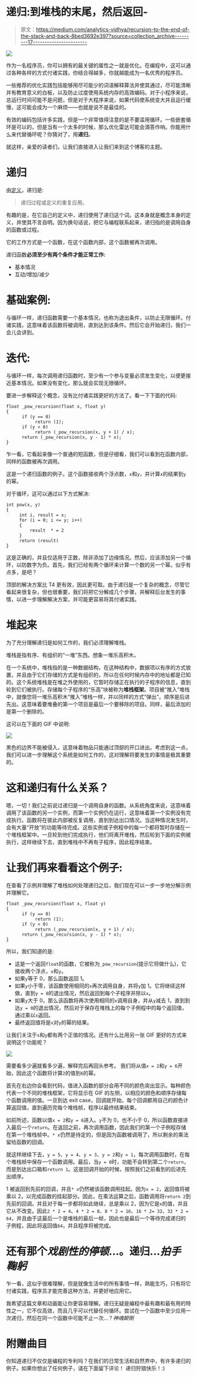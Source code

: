 # 递归:到堆栈的末尾，然后返回-

> 原文：<https://medium.com/analytics-vidhya/recursion-to-the-end-of-the-stack-and-back-8bed3692e397?source=collection_archive---------17----------------------->

![](img/b7248fb8c3b16ca72ab30ff9bd59bef1.png)

作为一名程序员，你可以拥有的最关键的属性之一就是优化。在编程中，这可以通过各种各样的方式付诸实践，你结合得越多，你就越能成为一名优秀的程序员。

一些推荐的优化实践包括能够用尽可能少的词语解释算法并使其通过，尽可能清晰并有教育意义的白板，以及防止过度使用系统内存的高效编码。对于小程序来说，总运行时间可能不是问题，但是对于大程序来说，如果代码使系统变大并且运行缓慢，这可能会成为一个麻烦——也就是说不是最佳的。

有效的编码包括许多实践，但是一个非常值得注意的是不要滥用循环。一些嵌套循环是可以的，但是当有一个太多的时候，那么优化雷达可能会滴答作响。你能用什么来代替循环呢？你猜对了，用**递归**。

就这样，亲爱的读者们，让我们直接进入让我们来到这个博客的主题。

# 递归

由[定义](https://www.google.com/search?client=ms-android-samsung-gs-rev1&sxsrf=ALeKk00W_Ch9bA0obZ2b3DBOwLpwTabv4w%3A1613924119539&ei=F4cyYM6rIP6_5OUP7662wA4&q=define+recursion&oq=define+recursion&gs_lcp=ChNtb2JpbGUtZ3dzLXdpei1zZXJwEAMyBAgjECcyBQgAEMsBMgUIABDLATIFCAAQywEyBQgAEMsBMgUIABDLATIFCAAQywEyBQgAEMsBOgQIABBHUKUPWJoVYKRJaABwAXgAgAHLB4gBlg-SAQM2LTKYAQCgAQHIAQjAAQE&sclient=mobile-gws-wiz-serp)，递归是:

> 递归过程或定义的重复应用。

有趣的是，在它自己的定义中，递归使用了递归这个词。这本身就是概念本身的定义，并使其不言自明。因为换句话说，把它与编程联系起来，递归指的是调用自身的函数或过程。

它的工作方式是一个函数，在这个函数内部，这个函数被再次调用。

递归函数**必须至少有两个条件才能正常工作:**

*   基本情况
*   互动/增加/减少

# 基础案例:

与循环一样，递归函数需要一个基本情况，也称为退出条件，以防止无限循环。付诸实践，这意味着该函数将被调用，直到达到该条件。然后它会开始递归，我们一会儿会讲到。

# 迭代:

与循环一样，每次调用递归函数时，至少有一个参与变量必须发生变化，以便更接近基本情况。如果没有变化，那么就会实现无限循环。

要进一步解释这个概念，没有比付诸实践更好的方法了。看一下下面的代码:

```
float _pow_recursion(float x, float y)
{
      if (y == 0)
           return (1);
      if (y < 0)
           return (_pow_recursion(x, y + 1) / x);
      return (_pow_recursion(x, y - 1) * x);
}
```

乍一看，它看起来像一个普通的短函数，但是仔细看，我们可以看到在函数内部，同样的函数被再次调用。

这是一个递归函数的例子。这个函数接收两个浮点数，`x`和`y`，并计算`x`的结果到`y`的幂。

对于循环，这可以通过以下方式解决:

```
int pow(x, y)
{
     int i, result = x;
     for (i = 0; i <= y; i++)
     {
         result  * = 2
     }
     return (result)
}
```

这是正确的，并且仅适用于正数，除非添加了边缘情况。然后，应该添加另一个循环，以防数字为负。首先，我们已经有两个循环来计算一个数的另一个幂。似乎有点多，是吧？

顶部的解决方案比 T4 更有效，因此更可取。由于递归是一个复杂的概念，尽管它看起来很复杂，但也很重要，我们将把它分解成几个步骤，并解释后台发生的事情，以进一步理解解决方案，并可能更容易将其付诸实践。

# 堆起来

为了充分理解递归是如何工作的，我们必须理解堆栈。

堆栈是指有序、有组织的“一堆”东西。想象一堆乐高积木。

在一个系统中，堆栈指的是一种数据结构，在这种结构中，数据项以有序的方式放置，并且由于它们存储的方式是有组织的，所以在任何时候内存中的地址都是已知的。这个系统堆栈是在堆之外使用的，它暂时存储正在执行的子程序的信息，直到轮到它们被执行。存储每个子程序的“乐高”块被称为**堆栈框架**。项目被“推入”堆栈中，就像您将一堆乐高积木“推入”堆栈一样，并以同样的方式“弹出”。顺序是后进先出。这意味着要堆叠的第一个项目是最后一个要移除的项目。同样，最后添加的是第一个删除的。

这可以在下面的 GIF 中说明:

![](img/53a4f591f235f5b05cdac20342a7520c.png)

黑色的边界不能被侵入，这意味着物品只能通过顶部的开口进出。考虑到这一点，我们可以进一步理解这个系统是如何工作的，这对理解将要发生的事情是极其重要的。

# 这和递归有什么关系？

嗯，一切！我们之前说过递归是一个调用自身的函数。从系统角度来说，这意味着调用了该函数的另一个实例，而第一个实例仍在运行，这意味着第一个实例没有完成执行。函数将在彼此内部被反复调用，直到到达出口情况。当这种情况发生时，会有大量“开放”的功能等待完成。这些实例或子例程中的每一个都将暂时存储在一个堆栈框架中。一旦轮到他们完成执行，他们将离开堆栈，然后轮到下面的实例被执行，这样继续下去，直到堆栈中不再有子程序，因此程序结束。

# 让我们再来看看这个例子:

在查看了示例并理解了堆栈如何处理递归之后，我们现在可以一步一步地分解示例并理解它。

```
float _pow_recursion(float x, float y)
{
      if (y == 0)
           return (1);
      if (y < 0)
           return (_pow_recursion(x, y + 1) / x);
      return (_pow_recursion(x, y - 1) * x);
}
```

所以，我们知道的是:

*   这是一个返回`float`的函数，它被称为`_pow_recursion`(提示它将做什么)，它接收两个浮点，`x`和`y`。
*   如果`y`等于 0，那么函数返回 1。
*   如果`y`小于零，该函数使用相同的`x`再次调用自身，并将`y`加 1。它将继续这样做，直到`y = 0`的退出情况，然后返回到每个子程序并除以`x`。
*   如果`y`大于 0，那么该函数将再次使用相同的`x`调用自身，并从`y`减去 1，直到到达`y = 0`的退出情况，然后对于保存在堆栈上的每个子例程中的每个返回值，通过乘以`x`返回。
*   最终返回值将是`x`对`y`的幂的结果。

让我们关注于`x`和`y`都有两个正值的情况。还有什么比用另一张 GIF 更好的方式来说明这个功能呢？

![](img/9b021e9ad3e78046e5f3b44015c6ab29.png)

需要看多少遍就看多少遍，解释完后再回头参考。
我们将从值`x = 2`和`y = 6`开始，因此这个函数将计算`2`的值到`6`的幂。

首先在右边你会看到代码，值进入函数的部分会用不同的颜色突出显示。每种颜色代表一个不同的堆栈框架，它将显示在 GIF 的左侧，以相应的颜色和顺序存储每个函数调用的值。一旦到达 exit case，回调就开始，每个回调都用自己的颜色计算返回值，直到遍历完每个堆栈帧，程序以最终结果结束。

如前所述，函数以值`x = 2`和`y = 6`进入。`y`不为 0，也不小于 0，所以函数直接进入最后一个`return`。在返回之前，再次调用函数，因此我们的第一个子例程存储在第一个堆栈帧中。`* x`仍然是待定的，但是因为函数被调用了，所以剩余的乘法留给函数的回调。

就这样继续下去，`y = 5`、`y = 4`、`y = 3`、`y = 2`和`y = 1`，每次调用函数时，在每个堆栈帧中保存一个函数调用。最后，当`y = 0`时，功能不会转到第二个`return`，而是到达出口箱和`return 1`。这是回调开始的时候，按照我们之前看到的后进先出顺序。

1 被返回到先前的回调，并且`* x`仍然被该函数调用挂起。因为`x = 2`，返回值将被乘以 2，以完成函数的挂起部分。因此，在乘法运算之后，函数调用将`return 2`到先前的回调。并且对于每一步都将如此继续，总是乘以 2，因为它是`x`的值，并且它从不改变。因此`2 * 2 = 4`、`4 * 2 = 8`、`8 * 2 = 16`、`16 * 2= 32`、`32 * 2 = 64`，并且由于这最后一个是堆栈的最后一帧，因此也是最后一个等待完成递归的子例程，因此将返回值`64`，并且程序将被完成。

# 还有那个*戏剧性的停顿*…。递归…*拍手鞠躬*

乍一看，这似乎很难理解，但是就像生活中的所有事情一样，熟能生巧，只有将它付诸实践，程序员才能完善这种方法，并更好地应用它。

我希望这篇文章和动画能让你更容易理解。递归无疑是编程中最有趣和最有用的特性之一，它不仅高效，而且几乎可以代替任何循环。尝试在一个函数中至少应用一次递归，然后在同一个函数中可能不止一次…？*神魂颠倒*

# 附赠曲目

你知道递归不仅仅是编程的专利吗？在我们的日常生活和自然界中，有许多递归的例子。如果你想出了任何例子，请在下面留下评论！
递归狩猎快乐！:)